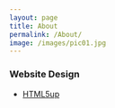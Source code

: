```yaml
---
layout: page
title: About
permalink: /About/
image: /images/pic01.jpg
---
```

### Website Design
- [HTML5up](http://www.mdshams.com/)
